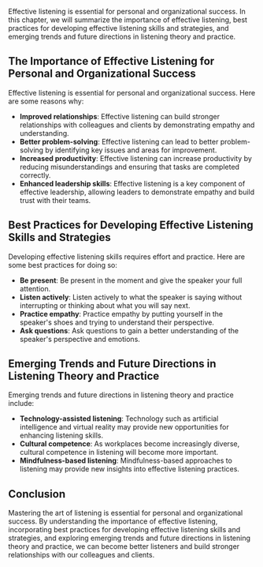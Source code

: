 
Effective listening is essential for personal and organizational success. In this chapter, we will summarize the importance of effective listening, best practices for developing effective listening skills and strategies, and emerging trends and future directions in listening theory and practice.

The Importance of Effective Listening for Personal and Organizational Success
-----------------------------------------------------------------------------

Effective listening is essential for personal and organizational success. Here are some reasons why:

* **Improved relationships**: Effective listening can build stronger relationships with colleagues and clients by demonstrating empathy and understanding.
* **Better problem-solving**: Effective listening can lead to better problem-solving by identifying key issues and areas for improvement.
* **Increased productivity**: Effective listening can increase productivity by reducing misunderstandings and ensuring that tasks are completed correctly.
* **Enhanced leadership skills**: Effective listening is a key component of effective leadership, allowing leaders to demonstrate empathy and build trust with their teams.

Best Practices for Developing Effective Listening Skills and Strategies
-----------------------------------------------------------------------

Developing effective listening skills requires effort and practice. Here are some best practices for doing so:

* **Be present**: Be present in the moment and give the speaker your full attention.
* **Listen actively**: Listen actively to what the speaker is saying without interrupting or thinking about what you will say next.
* **Practice empathy**: Practice empathy by putting yourself in the speaker's shoes and trying to understand their perspective.
* **Ask questions**: Ask questions to gain a better understanding of the speaker's perspective and emotions.

Emerging Trends and Future Directions in Listening Theory and Practice
----------------------------------------------------------------------

Emerging trends and future directions in listening theory and practice include:

* **Technology-assisted listening**: Technology such as artificial intelligence and virtual reality may provide new opportunities for enhancing listening skills.
* **Cultural competence**: As workplaces become increasingly diverse, cultural competence in listening will become more important.
* **Mindfulness-based listening**: Mindfulness-based approaches to listening may provide new insights into effective listening practices.

Conclusion
----------

Mastering the art of listening is essential for personal and organizational success. By understanding the importance of effective listening, incorporating best practices for developing effective listening skills and strategies, and exploring emerging trends and future directions in listening theory and practice, we can become better listeners and build stronger relationships with our colleagues and clients.
